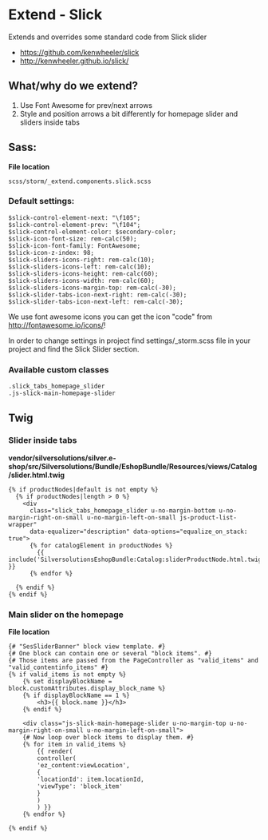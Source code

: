 #  Extend - Slick 

Extends and overrides some standard code from Slick slider

  - <https://github.com/kenwheeler/slick>
  - <http://kenwheeler.github.io/slick/>

## What/why do we extend?

1.  Use Font Awesome for prev/next arrows
2.  Style and position arrows a bit differently for homepage slider and sliders inside tabs

## Sass:

**File location**

``` 
scss/storm/_extend.components.slick.scss
```

### Default settings:

``` 
$slick-control-element-next: "\f105";
$slick-control-element-prev: "\f104";
$slick-control-element-color: $secondary-color;
$slick-icon-font-size: rem-calc(50);
$slick-icon-font-family: FontAwesome;
$slick-icon-z-index: 98;
$slick-sliders-icons-right: rem-calc(10);
$slick-sliders-icons-left: rem-calc(10);
$slick-sliders-icons-height: rem-calc(60);
$slick-sliders-icons-width: rem-calc(60);
$slick-sliders-icons-margin-top: rem-calc(-30);
$slick-slider-tabs-icon-next-right: rem-calc(-30);
$slick-slider-tabs-icon-next-left: rem-calc(-30);
```

We use font awesome icons you can get the icon "code" from <http://fontawesome.io/icons/>\!

In order to change settings in project find settings/\_storm.scss file in your project and find the Slick Slider section.

### Available custom classes

``` 
.slick_tabs_homepage_slider
.js-slick-main-homepage-slider
```

## Twig

### Slider inside tabs

**vendor/silversolutions/silver.e-shop/src/Silversolutions/Bundle/EshopBundle/Resources/views/Catalog/slider.html.twig**

``` 
{% if productNodes|default is not empty %}
  {% if productNodes|length > 0 %}
    <div
      class="slick_tabs_homepage_slider u-no-margin-bottom u-no-margin-right-on-small u-no-margin-left-on-small js-product-list-wrapper"
      data-equalizer="description" data-options="equalize_on_stack: true">
      {% for catalogElement in productNodes %}
        {{ include('SilversolutionsEshopBundle:Catalog:sliderProductNode.html.twig') }}
      {% endfor %}
    
  {% endif %}
{% endif %}
```

### Main slider on the homepage

**File location**

``` 
{# "SesSliderBanner" block view template. #}
{# One block can contain one or several "block items". #}
{# Those items are passed from the PageController as "valid_items" and "valid_contentinfo_items" #}
{% if valid_items is not empty %}
    {% set displayBlockName = block.customAttributes.display_block_name %}
    {% if displayBlockName == 1 %}
        <h3>{{ block.name }}</h3>
    {% endif %}

    <div class="js-slick-main-homepage-slider u-no-margin-top u-no-margin-right-on-small u-no-margin-left-on-small">
    {# Now loop over block items to display them. #}
    {% for item in valid_items %}
        {{ render(
        controller(
        'ez_content:viewLocation',
        {
        'locationId': item.locationId,
        'viewType': 'block_item'
        }
        )
        ) }}
    {% endfor %}
    
{% endif %}
```
